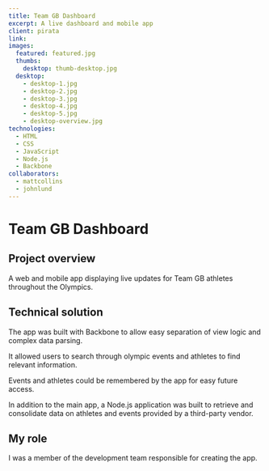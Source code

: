 ```yaml
---
title: Team GB Dashboard
excerpt: A live dashboard and mobile app
client: pirata
link:
images:
  featured: featured.jpg
  thumbs:
    desktop: thumb-desktop.jpg
  desktop:
    - desktop-1.jpg
    - desktop-2.jpg
    - desktop-3.jpg
    - desktop-4.jpg
    - desktop-5.jpg
    - desktop-overview.jpg
technologies:
  - HTML
  - CSS
  - JavaScript
  - Node.js
  - Backbone
collaborators:
  - mattcollins
  - johnlund
---
```


# Team GB Dashboard

## Project overview

A web and mobile app displaying live updates for Team GB athletes throughout the Olympics.

## Technical solution

The app was built with Backbone to allow easy separation of view logic and complex data parsing.

It allowed users to search through olympic events and athletes to find relevant information.

Events and athletes could be remembered by the app for easy future access.

In addition to the main app, a Node.js application was built to retrieve and consolidate data on athletes and events provided by a third-party vendor.

## My role

I was a member of the development team responsible for creating the app.
